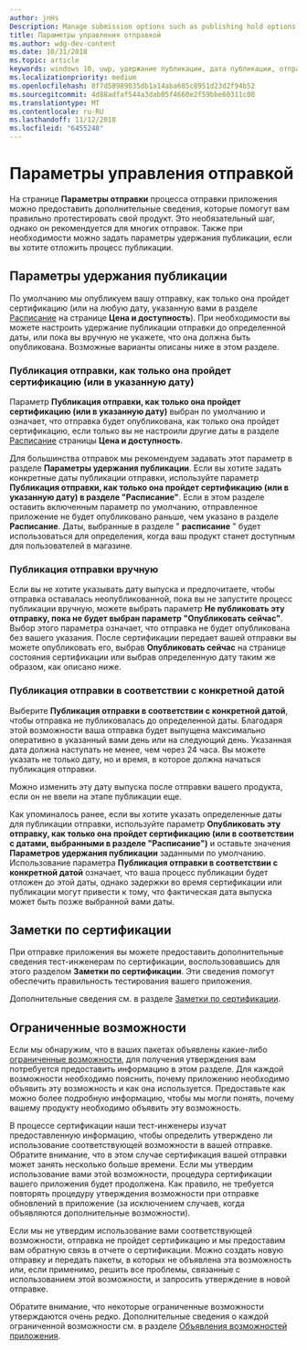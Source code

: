 ```yaml
---
author: jnHs
Description: Manage submission options such as publishing hold options, notes for certification, and more.
title: Параметры управления отправкой
ms.author: wdg-dev-content
ms.date: 10/31/2018
ms.topic: article
keywords: windows 10, uwp, удержание публикации, дата публикации, отправка отправки для публикации, утверждение ограниченных возможностей
ms.localizationpriority: medium
ms.openlocfilehash: 8f7d58989035db1a14aba685c8951d23d2f94b52
ms.sourcegitcommit: 4d88adfaf544a3dab05f4660e2f59bbe60311c00
ms.translationtype: MT
ms.contentlocale: ru-RU
ms.lasthandoff: 11/12/2018
ms.locfileid: "6455248"
---
```

# <a name="manage-submission-options"></a>Параметры управления отправкой

На странице **Параметры отправки** процесса отправки приложения можно предоставить дополнительные сведения, которые помогут вам правильно протестировать свой продукт. Это необязательный шаг, однако он рекомендуется для многих отправок. Также при необходимости можно задать параметры удержания публикации, если вы хотите отложить процесс публикации.


## <a name="publishing-hold-options"></a>Параметры удержания публикации

По умолчанию мы опубликуем вашу отправку, как только она пройдет сертификацию (или на любую дату, указанную вами в разделе [Расписание](configure-precise-release-scheduling.md) на странице **Цена и доступность**). При необходимости вы можете настроить удержание публикации отправки до определенной даты, или пока вы вручную не укажете, что она должна быть опубликована. Возможные варианты описаны ниже в этом разделе. 


### <a name="publish-your-submission-as-soon-as-it-passes-certification-or-per-dates-you-specify"></a>Публикация отправки, как только она пройдет сертификацию (или в указанную дату)

Параметр **Публикация отправки, как только она пройдет сертификацию (или в указанную дату)** выбран по умолчанию и означает, что отправка будет опубликована, как только она пройдет сертификацию, если только вы не настроили другие даты в разделе [Расписание](configure-precise-release-scheduling.md) страницы **Цена и доступность**.   

Для большинства отправок мы рекомендуем задавать этот параметр в разделе **Параметры удержания публикации**. Если вы хотите задать конкретные даты публикации отправки, используйте параметр **Публикация отправки, как только она пройдет сертификацию (или в указанную дату) в разделе "Расписание"**. Если в этом разделе оставить включенным параметр по умолчанию, отправленное приложение не будет опубликовано раньше, чем указано в разделе **Расписание**. Даты, выбранные в разделе " **расписание** " будет использоваться для определения, когда ваш продукт станет доступным для пользователей в магазине.


### <a name="publish-your-submission-manually"></a>Публикация отправки вручную

Если вы не хотите указывать дату выпуска и предпочитаете, чтобы отправка оставалась неопубликованной, пока вы не запустите процесс публикации вручную, можете выбрать параметр **Не публиковать эту отправку, пока не будет выбран параметр "Опубликовать сейчас"**. Выбор этого параметра означает, что отправка не будет опубликована без вашего указания. После сертификации передает вашей отправки вы можете опубликовать его, выбрав **Опубликовать сейчас** на странице состояния сертификации или выбрав определенную дату таким же образом, как описано ниже.


### <a name="start-publishing-your-submission-on-a-certain-date"></a>Публикация отправки в соответствии с конкретной датой

Выберите **Публикация отправки в соответствии с конкретной датой**, чтобы отправка не публиковалась до определенной даты. Благодаря этой возможности ваша отправка будет выпущена максимально оперативно в указанный вами день или на следующий день. Указанная дата должна наступать не менее, чем через 24 часа. Вы можете указать не только дату, но и время, в которое должна начаться публикация отправки. 

Можно изменить эту дату выпуска после отправки вашего продукта, если он не ввели на этапе публикации еще. 
 
Как упоминалось ранее, если вы хотите указать определенные даты для публикации отправки, используйте параметр **Опубликовать эту отправку, как только она пройдет сертификацию (или в соответствии с датами, выбранными в разделе "Расписание")** и оставьте значения **Параметров удержания публикации** заданными по умолчанию. Использование параметра **Публикация отправки в соответствии с конкретной датой** означает, что ваша процесс публикации будет отложен до этой даты, однако задержки во время сертификации или публикации могут привести к тому, что фактическая дата выпуска может быть позже выбранной вами даты. 


## <a name="notes-for-certification"></a>Заметки по сертификации

При отправке приложения вы можете предоставить дополнительные сведения тест-инженерам по сертификации, воспользовавшись для этого разделом **Заметки по сертификации**. Эти сведения помогут обеспечить правильность тестирования вашего приложения. 

Дополнительные сведения см. в разделе [Заметки по сертификации](notes-for-certification.md).


## <a name="restricted-capabilities"></a>Ограниченные возможности

Если мы обнаружим, что в ваших пакетах объявлены какие-либо [ограниченные возможности](../packaging/app-capability-declarations.md#restricted-capabilities), для получения утверждения вам потребуется предоставить информацию в этом разделе. Для каждой возможности необходимо пояснить, почему приложению необходимо объявить эту возможность и как она используется. Предоставьте как можно более подробную информацию, чтобы мы могли понять, почему вашему продукту необходимо объявить эту возможность. 

В процессе сертификации наши тест-инженеры изучат предоставленную информацию, чтобы определить утверждено ли использование соответствующей возможности в вашей отправке. Обратите внимание, что в этом случае сертификация вашей отправки может занять несколько больше времени. Если мы утвердим использование вами этой возможности, процедура сертификации вашего приложения будет продолжена. Как правило, не требуется повторять процедуру утверждения возможности при отправке обновлений в приложение (за исключением случаев, когда объявляются дополнительные возможности). 

Если мы не утвердим использование вами соответствующей возможности, отправка не пройдет сертификацию и мы предоставим вам обратную связь в отчете о сертификации. Можно создать новую отправку и передать пакеты, в которых не объявлена эта возможность или, если применимо, решить все проблемы, связанные с использованием этой возможности, и запросить утверждение в новой отправке.

Обратите внимание, что некоторые ограниченные возможности утверждаются очень редко. Дополнительные сведения о каждой ограниченной возможности см. в разделе [Объявления возможностей приложения](../packaging/app-capability-declarations.md#restricted-capabilities).

